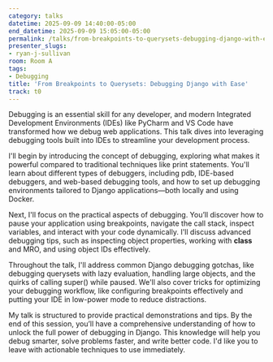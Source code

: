 ```yaml
---
category: talks
datetime: 2025-09-09 14:40:00-05:00
end_datetime: 2025-09-09 15:05:00-05:00
permalink: /talks/from-breakpoints-to-querysets-debugging-django-with-ease/
presenter_slugs:
- ryan-j-sullivan
room: Room A
tags:
- Debugging
title: 'From Breakpoints to Querysets: Debugging Django with Ease'
track: t0
---
```


Debugging is an essential skill for any developer, and modern Integrated Development Environments (IDEs) like PyCharm and VS Code have transformed how we debug web applications. This talk dives into leveraging debugging tools built into IDEs to streamline your development process.

I'll begin by introducing the concept of debugging, exploring what makes it powerful compared to traditional techniques like print statements. You'll learn about different types of debuggers, including pdb, IDE-based debuggers, and web-based debugging tools, and how to set up debugging environments tailored to Django applications—both locally and using Docker.

Next, I'll focus on the practical aspects of debugging. You’ll discover how to pause your application using breakpoints, navigate the call stack, inspect variables, and interact with your code dynamically. I'll discuss advanced debugging tips, such as inspecting object properties, working with __class__ and MRO, and using object IDs effectively.

Throughout the talk, I'll address common Django debugging gotchas, like debugging querysets with lazy evaluation, handling large objects, and the quirks of calling super() while paused. We'll also cover tricks for optimizing your debugging workflow, like configuring breakpoints effectively and putting your IDE in low-power mode to reduce distractions.

My talk is structured to provide practical demonstrations and tips. By the end of this session, you’ll have a comprehensive understanding of how to unlock the full power of debugging in Django. This knowledge will help you debug smarter, solve problems faster, and write better code. I'd like you to leave with actionable techniques to use immediately.
